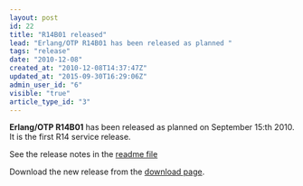 ```yaml
---
layout: post
id: 22
title: "R14B01 released"
lead: "Erlang/OTP R14B01 has been released as planned "
tags: "release"
date: "2010-12-08"
created_at: "2010-12-08T14:37:47Z"
updated_at: "2015-09-30T16:29:06Z"
admin_user_id: "6"
visible: "true"
article_type_id: "3"
---
```


**Erlang/OTP R14B01** has been released as planned on September 15:th 2010. It is the first R14 service release.

 See the release notes in the [readme file](/download/otp_src_R14B01.readme)

 Download the new release from the [download page](/download.html).
